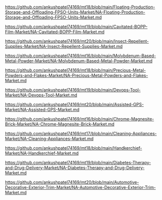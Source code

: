 <p><a href="https://github.com/ankushpatel74169/mt18/blob/main/Floating-Production-Storage-and-Offloading-FPSO-Units-Market/NA-Floating-Production-Storage-and-Offloading-FPSO-Units-Market.md">https://github.com/ankushpatel74169/mt18/blob/main/Floating-Production-Storage-and-Offloading-FPSO-Units-Market/NA-Floating-Production-Storage-and-Offloading-FPSO-Units-Market.md</a></p><p><a href="https://github.com/ankushpatel74169/mt19/blob/main/Cavitated-BOPP-Film-Market/NA-Cavitated-BOPP-Film-Market.md">https://github.com/ankushpatel74169/mt19/blob/main/Cavitated-BOPP-Film-Market/NA-Cavitated-BOPP-Film-Market.md</a></p><p><a href="https://github.com/ankushpatel74169/mt20/blob/main/Insect-Repellent-Supplies-Market/NA-Insect-Repellent-Supplies-Market.md">https://github.com/ankushpatel74169/mt20/blob/main/Insect-Repellent-Supplies-Market/NA-Insect-Repellent-Supplies-Market.md</a></p><p><a href="https://github.com/ankushpatel74169/mt16/blob/main/Molybdenum-Based-Metal-Powder-Market/NA-Molybdenum-Based-Metal-Powder-Market.md">https://github.com/ankushpatel74169/mt16/blob/main/Molybdenum-Based-Metal-Powder-Market/NA-Molybdenum-Based-Metal-Powder-Market.md</a></p><p><a href="https://github.com/ankushpatel74169/mt18/blob/main/Precious-Metal-Powders-and-Flakes-Market/NA-Precious-Metal-Powders-and-Flakes-Market.md">https://github.com/ankushpatel74169/mt18/blob/main/Precious-Metal-Powders-and-Flakes-Market/NA-Precious-Metal-Powders-and-Flakes-Market.md</a></p><p><a href="https://github.com/ankushpatel74169/mt19/blob/main/Devops-Tool-Market/NA-Devops-Tool-Market.md">https://github.com/ankushpatel74169/mt19/blob/main/Devops-Tool-Market/NA-Devops-Tool-Market.md</a></p><p><a href="https://github.com/ankushpatel74169/mt20/blob/main/Assisted-GPS-Market/NA-Assisted-GPS-Market.md">https://github.com/ankushpatel74169/mt20/blob/main/Assisted-GPS-Market/NA-Assisted-GPS-Market.md</a></p><p><a href="https://github.com/ankushpatel74169/mt16/blob/main/Chrome-Magnesite-Brick-Market/NA-Chrome-Magnesite-Brick-Market.md">https://github.com/ankushpatel74169/mt16/blob/main/Chrome-Magnesite-Brick-Market/NA-Chrome-Magnesite-Brick-Market.md</a></p><p><a href="https://github.com/ankushpatel74169/mt17/blob/main/Cleaning-Appliances-Market/NA-Cleaning-Appliances-Market.md">https://github.com/ankushpatel74169/mt17/blob/main/Cleaning-Appliances-Market/NA-Cleaning-Appliances-Market.md</a></p><p><a href="https://github.com/ankushpatel74169/mt18/blob/main/Handkerchief-Market/NA-Handkerchief-Market.md">https://github.com/ankushpatel74169/mt18/blob/main/Handkerchief-Market/NA-Handkerchief-Market.md</a></p><p><a href="https://github.com/ankushpatel74169/mt19/blob/main/Diabetes-Therapy-and-Drug-Delivery-Market/NA-Diabetes-Therapy-and-Drug-Delivery-Market.md">https://github.com/ankushpatel74169/mt19/blob/main/Diabetes-Therapy-and-Drug-Delivery-Market/NA-Diabetes-Therapy-and-Drug-Delivery-Market.md</a></p><p><a href="https://github.com/ankushpatel74169/mt20/blob/main/Automotive-Decorative-Exterior-Trim-Market/NA-Automotive-Decorative-Exterior-Trim-Market.md">https://github.com/ankushpatel74169/mt20/blob/main/Automotive-Decorative-Exterior-Trim-Market/NA-Automotive-Decorative-Exterior-Trim-Market.md</a></p>
